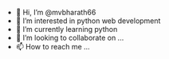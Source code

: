 - 👋 Hi, I’m @mvbharath66
- 👀 I’m interested in python web development 
- 🌱 I’m currently learning python 
- 💞️ I’m looking to collaborate on ...
- 📫 How to reach me ...

<!---
mvbharath66/mvbharath66 is a ✨ special ✨ repository because its `README.md` (this file) appears on your GitHub profile.
You can click the Preview link to take a look at your changes.
--->
